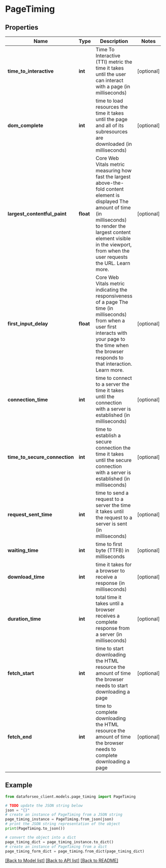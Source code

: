 # PageTiming


## Properties

Name | Type | Description | Notes
------------ | ------------- | ------------- | -------------
**time_to_interactive** | **int** | Time To Interactive (TTI) metric the time it takes until the user can interact with a page (in milliseconds) | [optional] 
**dom_complete** | **int** | time to load resources the time it takes until the page and all of its subresources are downloaded (in milliseconds) | [optional] 
**largest_contentful_paint** | **float** | Core Web Vitals metric measuring how fast the largest above-the-fold content element is displayed The amount of time (in milliseconds) to render the largest content element visible in the viewport, from when the user requests the URL. Learn more. | [optional] 
**first_input_delay** | **float** | Core Web Vitals metric indicating the responsiveness of a page The time (in milliseconds) from when a user first interacts with your page to the time when the browser responds to that interaction. Learn more. | [optional] 
**connection_time** | **int** | time to connect to a server the time it takes until the connection with a server is established (in milliseconds) | [optional] 
**time_to_secure_connection** | **int** | time to establish a secure connection the time it takes until the secure connection with a server is established (in milliseconds) | [optional] 
**request_sent_time** | **int** | time to send a request to a server the time it takes until the request to a server is sent (in milliseconds) | [optional] 
**waiting_time** | **int** | time to first byte (TTFB) in milliseconds | [optional] 
**download_time** | **int** | time it takes for a browser to receive a response (in milliseconds) | [optional] 
**duration_time** | **int** | total time it takes until a browser receives a complete response from a server (in milliseconds) | [optional] 
**fetch_start** | **int** | time to start downloading the HTML resource the amount of time the browser needs to start downloading a page | [optional] 
**fetch_end** | **int** | time to complete downloading the HTML resource the amount of time the browser needs to complete downloading a page | [optional] 

## Example

```python
from dataforseo_client.models.page_timing import PageTiming

# TODO update the JSON string below
json = "{}"
# create an instance of PageTiming from a JSON string
page_timing_instance = PageTiming.from_json(json)
# print the JSON string representation of the object
print(PageTiming.to_json())

# convert the object into a dict
page_timing_dict = page_timing_instance.to_dict()
# create an instance of PageTiming from a dict
page_timing_form_dict = page_timing.from_dict(page_timing_dict)
```
[[Back to Model list]](../README.md#documentation-for-models) [[Back to API list]](../README.md#documentation-for-api-endpoints) [[Back to README]](../README.md)


